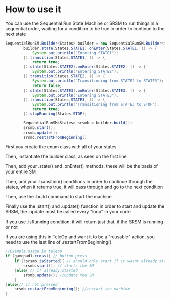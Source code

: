 # How to use it

You can use the Sequential Run State Machine or SRSM to run things in a sequential order, waiting for a condition to be true in order to continue to the next state

```java
SequentialRunSM.Builder<States> builder = new SequentialRunSM.Builder<>();
        builder.state(States.STATE1).onEnter(States.STATE1, () -> {
            System.out.println("Entering STATE1");
        }).transition(States.STATE1, () -> {
            return true;
        }).state(States.STATE2).onEnter(States.STATE2, () -> {
            System.out.println("Entering STATE2");
        }).transition(States.STATE2, () -> {
            System.out.println("Transitioning from STATE2 to STATE3");
            return false;
        }).state(States.STATE3).onEnter(States.STATE3, () -> {
            System.out.println("Entering STATE3");
        }).transition(States.STATE3, () -> {
            System.out.println("Transitioning from STATE3 to STOP");
            return true;
        }).stopRunning(States.STOP);

        SequentialRunSM<States> srsmb = builder.build();
        srsmb.start();
        srsmb.update();
        srsmc.restartFromBeginning()
```

First you create the enum class with all of your states

Then, instantiate the builder class, as seen on the first line

Then, add your .state() and .onEnter() methods, these will be the basis of your entire SM

Then, add your .transition() conditions in order to continue through the states, when it returns true, it will pass through and go to the next condition

Then, use the .build command to start the machine

Finally use the .start() and .update() function in order to start and update the SRSM, the .update must be called every "loop" in your code

If you use .isRunning condition, it will return just that, if the SRSM is running or not

If you are using this in TeleOp and want it to be a "reusable" action, you need to use the last line of .restartFromBeginning().

```java
//Example usage in teleop
if (gamepad1.cross){ // button press
    if (!srsmb.isStarted){ // should only start if it wasnt already started
        srsmb.start(); // starts the SM
    }else{ // if already started
        srsmb.update(); //update the SM
    }
}else{// if not pressed
    srsmb.restartFromBeginning(); //restart the machine
}
```
